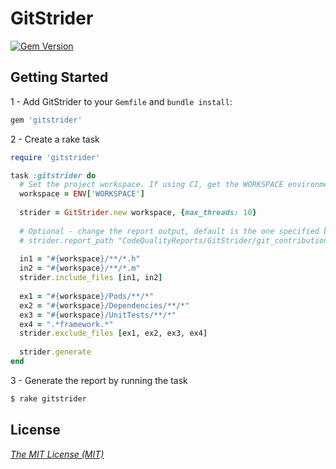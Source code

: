 # GitStrider
[![Gem Version](https://badge.fury.io/rb/gitstrider.svg)](http://badge.fury.io/rb/gitstrider)

## Getting Started

1 - Add GitStrider to your `Gemfile` and `bundle install`:

```ruby
gem 'gitstrider'
```

2 - Create a rake task

```ruby
require 'gitstrider'

task :gitstrider do
  # Set the project workspace. If using CI, get the WORKSPACE environment parameter
  workspace = ENV['WORKSPACE']
  
  strider = GitStrider.new workspace, {max_threads: 10}
  
  # Optional - change the report output, default is the one specified below
  # strider.report_path "CodeQualityReports/GitStrider/git_contributions.html"
  
  in1 = "#{workspace}/**/*.h"
  in2 = "#{workspace}/**/*.m"
  strider.include_files [in1, in2]
  
  ex1 = "#{workspace}/Pods/**/*"
  ex2 = "#{workspace}/Dependencies/**/*"
  ex3 = "#{workspace}/UnitTests/**/*"
  ex4 = ".*framework.*"
  strider.exclude_files [ex1, ex2, ex3, ex4]
  
  strider.generate
end
```

3 - Generate the report by running the task

```bash
$ rake gitstrider
```

## License
*[The MIT License (MIT)]*

[The MIT License (MIT)]:https://github.com/hadibadjian/gitstrider/blob/master/LICENSE